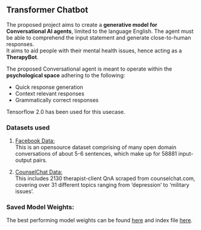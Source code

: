 ## Transformer Chatbot

The proposed project aims to create a **generative model for Conversational AI agents**, limited to the language English. The agent must be able to comprehend the input statement and generate close-to-human responses.<br />
It aims to aid people with their mental health issues, hence acting as a **TherapyBot**.

The proposed Conversational agent is meant to operate within the **psychological space** adhering to the following: 
 - Quick response generation
 - Context relevant responses
 - Grammatically correct responses
 
 Tensorflow 2.0 has been used for this usecase.
 
 ### Datasets used
  1. [Facebook Data:](https://drive.google.com/file/d/1HoQCutYAlxqcaQg2WRhuhwy3JoKTJE77/view?usp=sharing)<br />
     This is an opensource dataset comprising of many open domain conversations of about 5-6 sentences, which make up for 58881 input-output pairs.

  2. [CounselChat Data:](https://drive.google.com/file/d/16SkmBtX_ikILD2fyh2k1k1VN8GQgsPjH/view?usp=sharing)<br />
     This includes 2130 therapist-client QnA scraped from counselchat.com, covering over 31 different topics ranging from ‘depression’ to ‘military issues’.
     
### Saved Model Weights:
The best performing model weights can be found [here](https://drive.google.com/file/d/1nTk24QbrpknghAIOhSq3cLacOGpnRsok/view?usp=sharing) and index file [here](https://drive.google.com/file/d/1Yg5R_KaXr4pknYHS_ILC3wTk_eopTpZA/view?usp=sharing).

